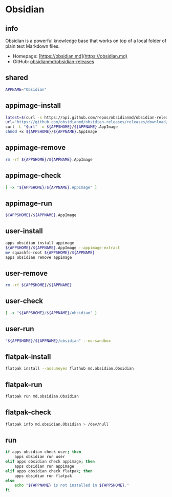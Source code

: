 # Obsidian

## info
Obsidian is a powerful knowledge base that works on top of a local folder of plain text Markdown files.

- Homepage: [https://obsidian.md](https://obsidian.md)
- GitHub: [obsidianmd/obsidian-releases](https://github.com/obsidianmd/obsidian-releases)


## shared
```sh
APPNAME="Obsidian"
```

## appimage-install
```sh
latest=$(curl -s https://api.github.com/repos/obsidianmd/obsidian-releases/releases/latest | grep '"tag_name":' | sed -E 's/.*"([^"]+)".*/\1/')
url="https://github.com/obsidianmd/obsidian-releases/releases/download/${latest}/Obsidian-${latest#v}.AppImage"
curl -L "$url" -o ${APPSHOME}/${APPNAME}.AppImage
chmod +x ${APPSHOME}/${APPNAME}.AppImage
```

## appimage-remove
```sh
rm -rf ${APPSHOME}/${APPNAME}.AppImage
```

## appimage-check
```sh
[ -x "${APPSHOME}/${APPNAME}.AppImage" ]
```

## appimage-run
```sh
${APPSHOME}/${APPNAME}.AppImage
```

## user-install
```sh
apps obsidian install appimage
${APPSHOME}/${APPNAME}.AppImage --appimage-extract
mv squashfs-root ${APPSHOME}/${APPNAME}
apps obsidian remove appimage
```

## user-remove
```sh
rm -rf ${APPSHOME}/${APPNAME}
```

## user-check
```sh
[ -x "${APPSHOME}/${APPNAME}/obsidian" ]
```

## user-run
```sh
"${APPSHOME}/${APPNAME}/obsidian" --no-sandbox
```

## flatpak-install
```sh
flatpak install --assumeyes flathub md.obsidian.Obsidian
```

## flatpak-run
```sh
flatpak run md.obsidian.Obsidian
```

## flatpak-check
```sh
flatpak info md.obsidian.Obsidian > /dev/null
```

## run
```sh
if apps obsidian check user; then
    apps obsidian run user
elif apps obsidian check appimage; then
    apps obsidian run appimage
elif apps obsidian check flatpak; then
    apps obsidian run flatpak
else
    echo "${APPNAME} is not installed in ${APPSHOME}."
fi

